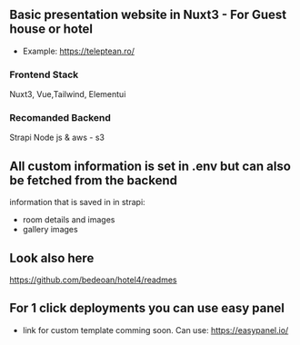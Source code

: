 ## Basic presentation website in Nuxt3 - For Guest house or hotel
- Example: https://teleptean.ro/
### Frontend Stack
Nuxt3, Vue,Tailwind, Elementui

### Recomanded Backend
Strapi Node js & aws - s3

## All custom information is set in .env but can also be fetched from the backend
information that is saved in in strapi:
- room details and images
- gallery images

## Look also here
https://github.com/bedeoan/hotel4/readmes

## For 1 click deployments you can use easy panel
- link for custom template comming soon. Can use:
    https://easypanel.io/
